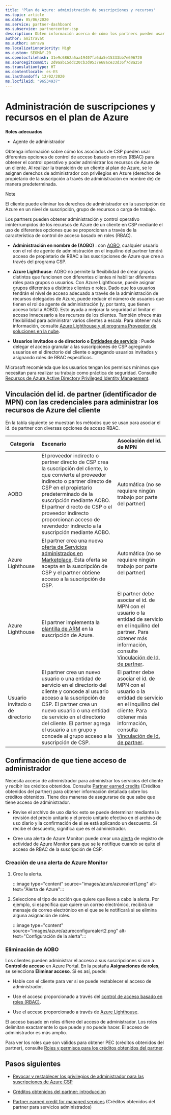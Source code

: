 ```yaml
---
title: 'Plan de Azure: administración de suscripciones y recursos'
ms.topic: article
ms.date: 05/06/2020
ms.service: partner-dashboard
ms.subservice: partnercenter-csp
description: Obtén información acerca de cómo los partners pueden usar diferentes opciones de control de acceso basado en roles (RBAC) para obtener el control operativo y poder administrar los recursos de Azure de un cliente.
author: amitravat
ms.author: amrava
ms.localizationpriority: High
ms.custom: SEOMAY.20
ms.openlocfilehash: 31e9c6862a5aa19407fa6da5e15333bb7e696720
ms.sourcegitcommit: 2d9aab15ddc20cb3d9537e68ace33d36f7d8a250
ms.translationtype: HT
ms.contentlocale: es-ES
ms.lasthandoff: 12/02/2020
ms.locfileid: "96534937"
---
```

# <a name="manage-subscriptions-and-resources-under-the-azure-plan"></a>Administración de suscripciones y recursos en el plan de Azure

**Roles adecuados**

- Agente de administrador


Obtenga información sobre cómo los asociados de CSP pueden usar diferentes opciones de control de acceso basado en roles (RBAC) para obtener el control operativo y poder administrar los recursos de Azure de un cliente. Al realizar la transición de un cliente al plan de Azure, se le asignan derechos de administrador con privilegios en Azure (derechos de propietario de la suscripción a través de administración en nombre de) de manera predeterminada.

 > [!NOTE]
 > El cliente puede eliminar los derechos de administrador en la suscripción de Azure en un nivel de suscripción, grupo de recursos o carga de trabajo. 

 Los partners pueden obtener administración y control operativo ininterrumpidos de los recursos de Azure de un cliente en CSP mediante el uso de diferentes opciones que se proporcionan a través de la característica de control de acceso basado en roles (RBAC). 

- **Administración en nombre de (AOBO)** : con [AOBO](https://channel9.msdn.com/Series/cspdev/Module-11-Admin-On-Behalf-Of-AOBO), cualquier usuario con el rol de agente de administración en el inquilino del partner tendrá acceso de propietario de RBAC a las suscripciones de Azure que cree a través del programa CSP.

- **Azure Lighthouse**: AOBO no permite la flexibilidad de crear grupos distintos que funcionen con diferentes clientes ni habilitar diferentes roles para grupos o usuarios. Con Azure Lighthouse, puede asignar grupos diferentes a distintos clientes o roles. Dado que los usuarios tendrán el nivel de acceso adecuado a través de la administración de recursos delegados de Azure, puede reducir el número de usuarios que tienen el rol de agente de administración (y, por tanto, que tienen acceso total a AOBO). Esto ayuda a mejorar la seguridad al limitar el acceso innecesario a los recursos de los clientes. También ofrece más flexibilidad para administrar varios clientes a escala. Para obtener más información, consulte [Azure Lighthouse y el programa Proveedor de soluciones en la nube](/azure/lighthouse/concepts/cloud-solution-provider).

- **Usuarios invitados o de directorio o [Entidades de servicio](/azure/active-directory/develop/app-objects-and-service-principals)** : Puede delegar el acceso granular a las suscripciones de CSP agregando usuarios en el directorio del cliente o agregando usuarios invitados y asignando roles de RBAC específicos.

Microsoft recomienda que los usuarios tengan los permisos mínimos que necesitan para realizar su trabajo como práctica de seguridad. Consulte [Recursos de Azure Active Directory Privileged Identity Management](/azure/active-directory/privileged-identity-management/pim-configure).

## <a name="link-your-partner-id-mpn-idto-your-credentials-for-managing-customers-azure-resources"></a>Vinculación del id. de partner (identificador de MPN) con las credenciales para administrar los recursos de Azure del cliente

En la tabla siguiente se muestran los métodos que se usan para asociar el id. de partner con diversas opciones de acceso RBAC.

|**Categoría**   |**Escenario**   |**Asociación del id. de MPN**|
|-----------------|:------------------------|:------------------|
|AOBO   |El proveedor indirecto o partner directo de CSP crea la suscripción del cliente, lo que convierte al proveedor indirecto o partner directo de CSP en el propietario predeterminado de la suscripción mediante AOBO. El partner directo de CSP o el proveedor indirecto proporcionan acceso de revendedor indirecto a la suscripción mediante AOBO.|Automática (no se requiere ningún trabajo por parte del partner)|
|Azure Lighthouse|El partner crea una nueva [oferta de Servicios administrados en Marketplace](/azure/lighthouse/concepts/managed-services-offers). Esta oferta se acepta en la suscripción de CSP y el partner obtiene acceso a la suscripción de CSP.|Automática (no se requiere ningún trabajo por parte del partner)|
|Azure Lighthouse|El partner implementa la [plantilla de ARM](/azure/lighthouse/how-to/onboard-customer) en la suscripción de Azure.|El partner debe asociar el id. de MPN con el usuario o la entidad de servicio en el inquilino del partner. Para obtener más información, consulte [Vinculación de Id. de partner](/azure/billing/billing-partner-admin-link-started).|
|Usuario invitado o de directorio|El partner crea un nuevo usuario o una entidad de servicio en el directorio del cliente y concede al usuario acceso a la suscripción de CSP. El partner crea un nuevo usuario o una entidad de servicio en el directorio del cliente. El partner agrega el usuario a un grupo y concede al grupo acceso a la suscripción de CSP.|El partner debe asociar el id. de MPN con el usuario o la entidad de servicio en el inquilino del cliente. Para obtener más información, consulta [Vinculación de Id. de partner](/azure/billing/billing-partner-admin-link-started).|

## <a name="confirm-that-you-have-admin-access"></a>Confirmación de que tiene acceso de administrador

Necesita acceso de administrador para administrar los servicios del cliente y recibir los créditos obtenidos. Consulte [Partner earned credits](partner-earned-credit.md) (Créditos obtenidos del partner) para obtener información detallada sobre los créditos obtenidos. Tiene dos maneras de asegurarse de que sabe que tiene acceso de administrador.

- Revise el archivo de uso diario: esto se puede determinar mediante la revisión del precio unitario y el precio unitario efectivo en el archivo de uso diario y la confirmación de si se está aplicando un descuento. Si recibe el descuento, significa que es el administrador.

- Cree una alerta de Azure Monitor: puede crear una [alerta](/azure/azure-monitor/platform/alerts-activity-log) de registro de actividad de Azure Monitor para que se le notifique cuando se quite el acceso de RBAC de la suscripción de CSP.

### <a name="create-an-azure-monitor-alert"></a>Creación de una alerta de Azure Monitor

1. Cree la alerta.

   :::image type="content" source="images/azure/azurealert1.png" alt-text="Alerta de Azure":::

2. Seleccione el tipo de acción que quiere que lleve a cabo la alerta. Por ejemplo, si especifica que quiere un correo electrónico, recibirá un mensaje de correo electrónico en el que se le notificará si se elimina alguna asignación de roles.

   :::image type="content" source="images/azure/azureconfigurealert2.png" alt-text="Configuración de la alerta":::

### <a name="aobo-removal"></a>Eliminación de AOBO

Los clientes pueden administrar el acceso a sus suscripciones si van a **Control de acceso** en Azure Portal. En la pestaña **Asignaciones de roles**, se selecciona **Eliminar acceso**. Si es así, puede:

- Hable con el cliente para ver si se puede restablecer el acceso de administrador.

- Use el acceso proporcionado a través del [control de acceso basado en roles (RBAC)](/azure/role-based-access-control/overview).

- Use el acceso proporcionado a través de [Azure Lighthouse](https://azure.microsoft.com/services/azure-lighthouse/).

El acceso basado en roles difiere del acceso de administrador. Los roles delimitan exactamente lo que puede y no puede hacer. El acceso de administrador es más amplio.

Para ver los roles que son válidos para obtener PEC (créditos obtenidos del partner), consulte [Roles y permisos para los créditos obtenidos del partner](https://query.prod.cms.rt.microsoft.com/cms/api/am/binary/RE3QuW2).

## <a name="next-steps"></a>Pasos siguientes

- [Revocar y restablecer los privilegios de administrador para las suscripciones de Azure CSP](revoke-reinstate-csp.md)

- [Créditos obtenidos del partner: introducción](partner-earned-credit.md)

- [Partner earned credit for managed services](partner-earned-credit-explanation.md) (Créditos obtenidos del partner para servicios administrados)